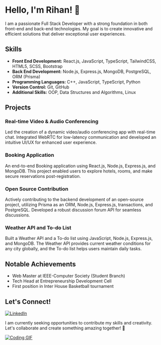 # Hello, I'm Rihan! 👋

I am a passionate Full Stack Developer with a strong foundation in both front-end and back-end technologies. My goal is to create innovative and efficient solutions that deliver exceptional user experiences.

## Skills
- **Front End Development:** React.js, JavaScript, TypeScript, TailwindCSS, HTML5, SCSS, Bootstrap
- **Back End Development:** Node.js, Express.js, MongoDB, PostgreSQL, ORM (Prisma)
- **Programming Languages:** C++, JavaScript, TypeScript, Python
- **Version Control:** Git, GitHub
- **Additional Skills:** OOP, Data Structures and Algorithms, Linux

## Projects

### Real-time Video & Audio Conferencing
Led the creation of a dynamic video/audio conferencing app with real-time chat. Integrated WebRTC for low-latency communication and developed an intuitive UI/UX for enhanced user experience.

### Booking Application
An end-to-end Booking application using React.js, Node.js, Express.js, and MongoDB. This project enabled users to explore hotels, rooms, and make secure reservations post-registration.

### Open Source Contribution
Actively contributing to the backend development of an open-source project, utilizing Prisma as an ORM, Node.js, Express.js, transactions, and PostgreSQL. Developed a robust discussion forum API for seamless discussions.

### Weather API and To-do List
Built a Weather API and a To-do list using JavaScript, Node.js, Express.js, and MongoDB. The Weather API provides current weather conditions for any city globally, and the To-do list helps users maintain daily tasks.

## Notable Achievements
- Web Master at IEEE-Computer Society (Student Branch)
- Tech Head at Entrepreneurship Development Cell
- First position in Inter House Basketball tournament

## Let's Connect!
[![LinkedIn](https://img.shields.io/badge/LinkedIn-Connect-blue?style=flat&logo=linkedin)](https://www.linkedin.com/in/mohd-rihan-ali/)

I am currently seeking opportunities to contribute my skills and creativity. Let's collaborate and create something amazing together! 🚀

[![Coding GIF](https://giphy.com/gifs/dommespace-domme-space-programador-qgQUggAC3Pfv687qPC)](https://giphy.com/gifs/dommespace-domme-space-programador-qgQUggAC3Pfv687qPC)
